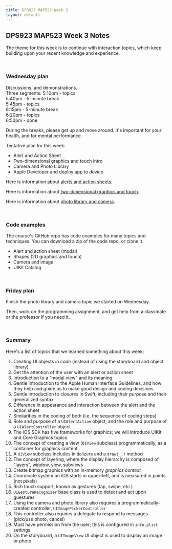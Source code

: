 ```yaml
---
title: DPS923 MAP523 Week 3
layout: default
---
```


## DPS923 MAP523 Week 3 Notes

The theme for this week is to continue with interaction topics, which keep building upon your recent knowledge and experience. 

<br>

### Wednesday plan

Discussions, and demonstrations.  
Three segments:
5:10pm - topics  
5:40pm - 5-minute break  
5:45pm - topics  
6:15pm - 5-minute break  
6:20pm - topics  
6:50pm - done  

During the breaks, please get up and move around. It's important for your health, and for mental performance. 

Tentative plan for this week:
* Alert and Action Sheet 
* Two-dimensional graphics and touch intro 
* Camera and Photo Library 
* Apple Developer and deploy app to device 

Here is information about [alerts and action sheets](alert-action-sheet). 

Here is information about [two-dimensional graphics and touch](graphics-touch-intro).

Here is information about [photo library and camera](photo-library-camera-intro). 

<br>

### Code examples

The course's GitHub repo has code examples for many topics and techniques. You can download a zip of the code repo, or clone it. 
* Alert and action sheet (modal)
* Shapes (2D graphics and touch)
* Camera and image 
* UIKit Catalog

<br>

### Friday plan

Finish the photo library and camera topic we started on Wednesday. 

Then, work on the programming assignment, and get help from a classmate or the professor if you need it. 

<br>

### Summary

Here's a list of topics that we learned something about this week:
1. Creating UI objects *in code* (instead of using the storyboard and object library)
1. Get the attention of the user with an alert or action sheet 
1. Introduction to a "modal view" and its meaning 
1. Gentle introduction to the Apple Human Interface Guidelines, and how they help and guide us to make good design and coding decisions 
1. Gentle introduction to *closures* in Swift, including their purpose and their generalized syntax 
1. Difference in appearance and interaction between the alert and the action sheet 
1. Similarities in the coding of both (i.e. the sequence of coding steps)
1. Role and purpose of a `UIAlertAction` object, and the role and purpose of a `UIAlertController` object 
1. The iOS SDK has five frameworks for graphics; we will introduce UIKit and Core Graphics topics 
1. The concept of creating a view (`UIView` subclass) programmatically, as a container for graphics content
1. A `UIView` subclass includes initializers and a `draw(_:)` method 
1. The concept of layering, where the display hierarchy is composed of "layers", window, view, subviews 
1. Create bitmap graphics with an in-memory *graphics context* 
1. Coordinate system on iOS starts in upper-left, and is measured in points (not pixels)
1. Rich touch support, known as gestures (tap, swipe, etc.) 
1. `UIGestureRecognizer` base class is used to detect and act upon guestures
1. Using the camera and photo library also requires a programmatically-created controller, `UIImagePickerController` 
1. This controller also requires a delegate to respond to messages (pick/use photo, cancel) 
1. Must have permission from the user; this is configured in `info.plist` settings 
1. On the storyboard, a `UIImageView` UI object is used to display an image or photo 


<br>
